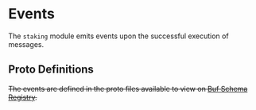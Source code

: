 # Events

The `staking` module emits events upon the successful execution of messages.

## Proto Definitions

~~The events are defined in the proto files available to view on [Buf Schema Registry](https://buf.build/chora/staking).~~

<!-- listed alphabetically -->
